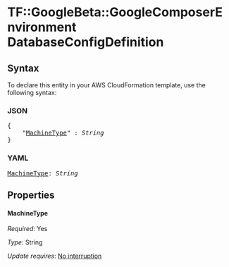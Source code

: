 # TF::GoogleBeta::GoogleComposerEnvironment DatabaseConfigDefinition

## Syntax

To declare this entity in your AWS CloudFormation template, use the following syntax:

### JSON

<pre>
{
    "<a href="#machinetype" title="MachineType">MachineType</a>" : <i>String</i>
}
</pre>

### YAML

<pre>
<a href="#machinetype" title="MachineType">MachineType</a>: <i>String</i>
</pre>

## Properties

#### MachineType

_Required_: Yes

_Type_: String

_Update requires_: [No interruption](https://docs.aws.amazon.com/AWSCloudFormation/latest/UserGuide/using-cfn-updating-stacks-update-behaviors.html#update-no-interrupt)


